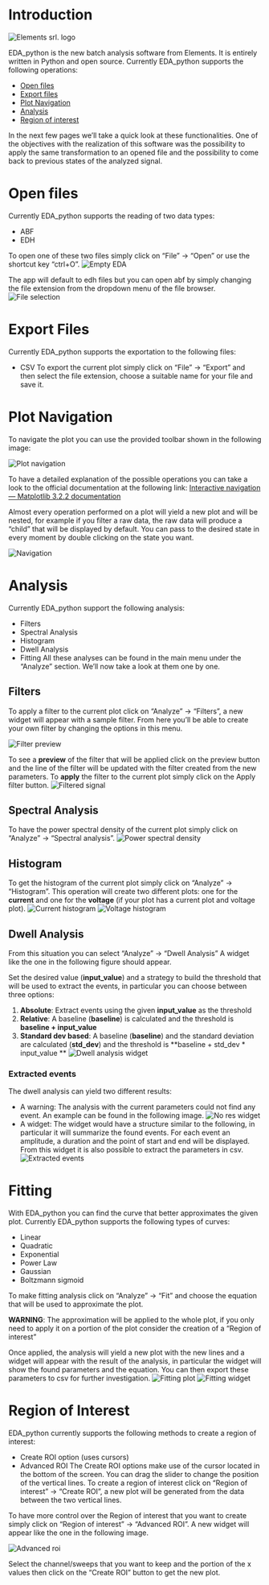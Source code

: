 # Introduction
![Elements srl. logo](./EDA_python_images/logo.png)

EDA_python is the new batch analysis software from Elements. It is entirely written in Python and open source.
Currently EDA_python supports the following operations: 
* [Open files](#Open-files "Goto Open files")
* [Export files](#Export-files "Goto Export files")
* [Plot Navigation](#Plot-Navigation "Goto Plot Navigation")
* [Analysis](#Analysis "Goto Analysis")
* [Region of interest](#Region-of-interest "Goto Region of interest")

In the next few pages we’ll take a quick look at these functionalities.
One of the objectives with the realization of this software was the possibility to apply the same transformation to an opened file and the possibility to come back to previous states of the analyzed signal.

# Open files

Currently EDA_python supports the reading of two data types:
* ABF
* EDH

To open one of these two files simply click on “File” → “Open”  or use the shortcut key “ctrl+O”.
![Empty EDA](./EDA_python_images/empty_eda.png)

The app will default to edh files but you can open abf by simply changing the file extension from the dropdown menu of the file browser.
![File selection](./EDA_python_images/choose_file.png)

# Export Files
Currently EDA_python supports the exportation to the following files:
* CSV
To export the current plot simply click on  “File” → “Export” and then select the file extension, choose a suitable name for your file and save it.
# Plot Navigation
To navigate the plot you can use the provided toolbar shown in the following image:

![Plot navigation](./EDA_python_images/plot_nav.png)

To have a detailed explanation of the possible operations you can take a look to the official documentation at the following link: [Interactive navigation — Matplotlib 3.2.2 documentation](https://matplotlib.org/3.2.2/users/navigation_toolbar.html "Interactive navigation — Matplotlib 3.2.2 documentation")

Almost every operation performed on a plot will yield a new plot and will be nested, for example if you filter a raw data, the raw data will produce a “child” that will be displayed by default.
You can pass to the desired state in every moment by double clicking on the state you want.

![Navigation](./EDA_python_images/nav.png)

# Analysis
Currently EDA_python support the following analysis:
* Filters
* Spectral Analysis
* Histogram
* Dwell Analysis
* Fitting
All these analyses can be found in the main menu under the “Analyze” section.
We’ll now take a look at them one by one.

## Filters
To apply a filter to the current plot click on “Analyze” → “Filters”, a new widget will appear with a sample filter. From here you’ll be able to create your own filter by changing the options in this menu. 

![Filter preview](./EDA_python_images/filter_preview.png)

To see a **preview** of the filter that will be applied click on the preview button and the line of the filter will be updated with the filter created from the new parameters.
To **apply** the filter to the current plot simply click on the Apply filter button.
![Filtered signal](./EDA_python_images/filtered_signal.png)

## Spectral Analysis
To have the power spectral density of the current plot simply click on “Analyze” → “Spectral analysis”.
![Power spectral density](./EDA_python_images/psd.png)

## Histogram
To get the histogram of the current plot simply click on “Analyze” → “Histogram”. This operation will create two different plots: one for the **current** and one for the **voltage** (if your plot has a current plot and voltage plot).
![Current histogram](./EDA_python_images/hist1.png)
![Voltage histogram](./EDA_python_images/hist2.png)

## Dwell Analysis
From this situation you can select “Analyze” → “Dwell Analysis”
A widget like the one in the following figure should appear.

Set the desired value (**input_value**) and a strategy to build the threshold that will be used to extract the events, in particular you can choose between three options:
1.  **Absolute**: Extract events using the given **input_value** as the threshold
2.  **Relative**: A baseline (**baseline**) is calculated and the threshold is **baseline + input_value**
3.  **Standard dev based**: A baseline (**baseline**) and the standard deviation are calculated (**std_dev**) and the threshold is **baseline + std_dev * input_value **
![Dwell analysis widget](./EDA_python_images/dwell_analysis_widget.png)

### Extracted events
The dwell analysis can yield two different results:
* A warning: The analysis with the current parameters could not find any event. An example can be found in the following image.
![No res widget](./EDA_python_images/nores.png) 
* A widget: The widget would have a structure similar to the following, in particular it will summarize the found events. For each event an amplitude, a duration and the point of start and end will be displayed. From this widget it is also possible to extract the parameters in csv.
![Extracted events](./EDA_python_images/extracted_events.png)

# Fitting
With EDA_python you can find the curve that better approximates the given plot.
Currently EDA_python supports the following types of curves:
* Linear
* Quadratic
* Exponential
* Power Law
* Gaussian
* Boltzmann sigmoid

To make fitting analysis click on “Analyze” → “Fit” and choose the equation that will be used to approximate the plot.

**WARNING**: The approximation will be applied to the whole plot, if you only need to apply it on a portion of the plot consider the creation of a “Region of interest”

Once applied, the analysis will yield a new plot with the new lines and a widget will appear with the result of the analysis, in particular the widget will show the found parameters and the equation. You can then export these parameters to csv for further investigation.
![Fitting plot](./EDA_python_images/fitting_plot.png) 
![Fitting widget](./EDA_python_images/fitting_widget.png) 

# Region of Interest
EDA_python currently supports the following methods to create a region of interest:
* Create ROI option (uses cursors)
* Advanced ROI
The Create ROI options make use of the cursor located in the bottom of the screen.
You can drag the slider to change the position of the vertical lines.
To create a region of interest click on “Region of interest” → “Create ROI”, a new plot will be generated from the data between the two vertical lines.

To have more control over the Region of interest that you want to create simply click on “Region of interest” → “Advanced ROI”.
A new widget will appear like the one in the following image.

![Advanced roi](./EDA_python_images/advanced_roi.png)

Select the channel/sweeps that you want to keep and the portion of the x values then click on the “Create ROI” button to get the new plot.


